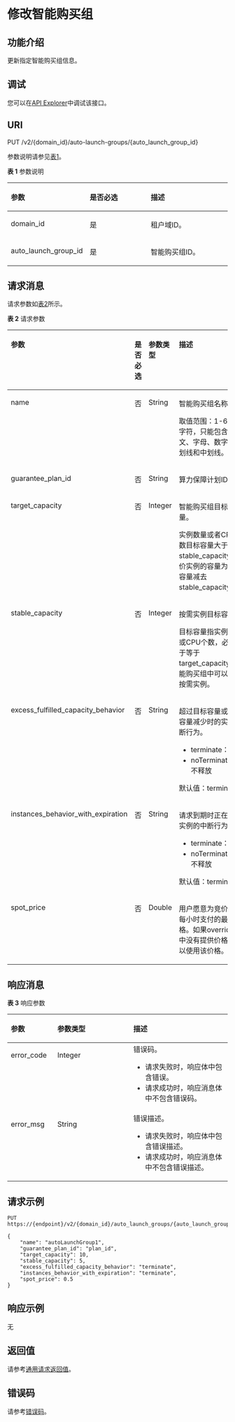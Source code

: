 # 修改智能购买组<a name="ecs_02_1703"></a>

## 功能介绍<a name="zh-cn_topic_0057973153_section31887518"></a>

更新指定智能购买组信息。

## 调试<a name="section926243314015"></a>

您可以在[API Explorer](https://apiexplorer.developer.huaweicloud.com/apiexplorer/doc?product=CMS&api=UpdateAutoLaunchGroup)中调试该接口。

## URI<a name="zh-cn_topic_0057973153_section18552212"></a>

PUT /v2/\{domain\_id\}/auto-launch-groups/\{auto\_launch\_group\_id\}

参数说明请参见[表1](#table042161072218)。

**表 1**  参数说明

<a name="table042161072218"></a>
<table><thead align="left"><tr id="row19423106228"><th class="cellrowborder" valign="top" width="20.862086208620862%" id="mcps1.2.4.1.1"><p id="p1595981917229"><a name="p1595981917229"></a><a name="p1595981917229"></a>参数</p>
</th>
<th class="cellrowborder" valign="top" width="34.243424342434245%" id="mcps1.2.4.1.2"><p id="p13959171911223"><a name="p13959171911223"></a><a name="p13959171911223"></a>是否必选</p>
</th>
<th class="cellrowborder" valign="top" width="44.894489448944896%" id="mcps1.2.4.1.3"><p id="p1095911992213"><a name="p1095911992213"></a><a name="p1095911992213"></a>描述</p>
</th>
</tr>
</thead>
<tbody><tr id="row642141042220"><td class="cellrowborder" valign="top" width="20.862086208620862%" headers="mcps1.2.4.1.1 "><p id="p1595931915224"><a name="p1595931915224"></a><a name="p1595931915224"></a>domain_id</p>
</td>
<td class="cellrowborder" valign="top" width="34.243424342434245%" headers="mcps1.2.4.1.2 "><p id="p19959101918221"><a name="p19959101918221"></a><a name="p19959101918221"></a>是</p>
</td>
<td class="cellrowborder" valign="top" width="44.894489448944896%" headers="mcps1.2.4.1.3 "><p id="p10959201972218"><a name="p10959201972218"></a><a name="p10959201972218"></a>租户域ID。</p>
</td>
</tr>
<tr id="row98841718182217"><td class="cellrowborder" valign="top" width="20.862086208620862%" headers="mcps1.2.4.1.1 "><p id="p179601119192210"><a name="p179601119192210"></a><a name="p179601119192210"></a>auto_launch_group_id</p>
</td>
<td class="cellrowborder" valign="top" width="34.243424342434245%" headers="mcps1.2.4.1.2 "><p id="p13960191916220"><a name="p13960191916220"></a><a name="p13960191916220"></a>是</p>
</td>
<td class="cellrowborder" valign="top" width="44.894489448944896%" headers="mcps1.2.4.1.3 "><p id="p1293461214141"><a name="p1293461214141"></a><a name="p1293461214141"></a>智能购买组ID。</p>
</td>
</tr>
</tbody>
</table>

## 请求消息<a name="zh-cn_topic_0057973153_section35680930"></a>

请求参数如[表2](#table125642531229)所示。

**表 2**  请求参数

<a name="table125642531229"></a>
<table><thead align="left"><tr id="row16564155320221"><th class="cellrowborder" valign="top" width="21.33%" id="mcps1.2.5.1.1"><p id="p1380052192315"><a name="p1380052192315"></a><a name="p1380052192315"></a>参数</p>
</th>
<th class="cellrowborder" valign="top" width="16.35%" id="mcps1.2.5.1.2"><p id="p198004213234"><a name="p198004213234"></a><a name="p198004213234"></a>是否必选</p>
</th>
<th class="cellrowborder" valign="top" width="17.72%" id="mcps1.2.5.1.3"><p id="p168000210236"><a name="p168000210236"></a><a name="p168000210236"></a>参数类型</p>
</th>
<th class="cellrowborder" valign="top" width="44.6%" id="mcps1.2.5.1.4"><p id="p980015219235"><a name="p980015219235"></a><a name="p980015219235"></a>描述</p>
</th>
</tr>
</thead>
<tbody><tr id="row456419538225"><td class="cellrowborder" valign="top" width="21.33%" headers="mcps1.2.5.1.1 "><p id="p48009262318"><a name="p48009262318"></a><a name="p48009262318"></a>name</p>
</td>
<td class="cellrowborder" valign="top" width="16.35%" headers="mcps1.2.5.1.2 "><p id="p480072152311"><a name="p480072152311"></a><a name="p480072152311"></a>否</p>
</td>
<td class="cellrowborder" valign="top" width="17.72%" headers="mcps1.2.5.1.3 "><p id="p080012214232"><a name="p080012214232"></a><a name="p080012214232"></a>String</p>
</td>
<td class="cellrowborder" valign="top" width="44.6%" headers="mcps1.2.5.1.4 "><p id="p1420316152020"><a name="p1420316152020"></a><a name="p1420316152020"></a>智能购买组名称。</p>
<p id="p410012421248"><a name="p410012421248"></a><a name="p410012421248"></a>取值范围：1-64个字符，只能包含中文、字母、数字、下划线和中划线。</p>
</td>
</tr>
<tr id="row20793133215156"><td class="cellrowborder" valign="top" width="21.33%" headers="mcps1.2.5.1.1 "><p id="p1979316329157"><a name="p1979316329157"></a><a name="p1979316329157"></a>guarantee_plan_id</p>
</td>
<td class="cellrowborder" valign="top" width="16.35%" headers="mcps1.2.5.1.2 "><p id="p1679383211514"><a name="p1679383211514"></a><a name="p1679383211514"></a>否</p>
</td>
<td class="cellrowborder" valign="top" width="17.72%" headers="mcps1.2.5.1.3 "><p id="p779314324159"><a name="p779314324159"></a><a name="p779314324159"></a>String</p>
</td>
<td class="cellrowborder" valign="top" width="44.6%" headers="mcps1.2.5.1.4 "><p id="p57931132161515"><a name="p57931132161515"></a><a name="p57931132161515"></a>算力保障计划ID。</p>
</td>
</tr>
<tr id="row15135183351519"><td class="cellrowborder" valign="top" width="21.33%" headers="mcps1.2.5.1.1 "><p id="p16473128201014"><a name="p16473128201014"></a><a name="p16473128201014"></a>target_capacity</p>
</td>
<td class="cellrowborder" valign="top" width="16.35%" headers="mcps1.2.5.1.2 "><p id="p1647372801014"><a name="p1647372801014"></a><a name="p1647372801014"></a>否</p>
</td>
<td class="cellrowborder" valign="top" width="17.72%" headers="mcps1.2.5.1.3 "><p id="p17473182819104"><a name="p17473182819104"></a><a name="p17473182819104"></a>Integer</p>
</td>
<td class="cellrowborder" valign="top" width="44.6%" headers="mcps1.2.5.1.4 "><p id="p134410569247"><a name="p134410569247"></a><a name="p134410569247"></a>智能购买组目标容量。</p>
<p id="p145151934172518"><a name="p145151934172518"></a><a name="p145151934172518"></a>实例数量或者CPU个数目标容量大于等于stable_capacity。竞价实例的容量为满配容量减去stable_capacity。</p>
</td>
</tr>
<tr id="row1929045819215"><td class="cellrowborder" valign="top" width="21.33%" headers="mcps1.2.5.1.1 "><p id="p9480103680"><a name="p9480103680"></a><a name="p9480103680"></a>stable_capacity</p>
</td>
<td class="cellrowborder" valign="top" width="16.35%" headers="mcps1.2.5.1.2 "><p id="p64801231181"><a name="p64801231181"></a><a name="p64801231181"></a>否</p>
</td>
<td class="cellrowborder" valign="top" width="17.72%" headers="mcps1.2.5.1.3 "><p id="p84801931484"><a name="p84801931484"></a><a name="p84801931484"></a>Integer</p>
</td>
<td class="cellrowborder" valign="top" width="44.6%" headers="mcps1.2.5.1.4 "><p id="p776518172410"><a name="p776518172410"></a><a name="p776518172410"></a>按需实例目标容量。</p>
<p id="p448016314814"><a name="p448016314814"></a><a name="p448016314814"></a>目标容量指实例数量或CPU个数，必须小于等于target_capacity，智能购买组中可以没有按需实例。</p>
</td>
</tr>
<tr id="row45171358172120"><td class="cellrowborder" valign="top" width="21.33%" headers="mcps1.2.5.1.1 "><p id="p1765393287"><a name="p1765393287"></a><a name="p1765393287"></a>excess_fulfilled_capacity_behavior</p>
</td>
<td class="cellrowborder" valign="top" width="16.35%" headers="mcps1.2.5.1.2 "><p id="p1065323987"><a name="p1065323987"></a><a name="p1065323987"></a>否</p>
</td>
<td class="cellrowborder" valign="top" width="17.72%" headers="mcps1.2.5.1.3 "><p id="p12653137814"><a name="p12653137814"></a><a name="p12653137814"></a>String</p>
</td>
<td class="cellrowborder" valign="top" width="44.6%" headers="mcps1.2.5.1.4 "><p id="p10653635820"><a name="p10653635820"></a><a name="p10653635820"></a>超过目标容量或目标容量减少时的实例中断行为。</p>
<a name="ul090615841318"></a><a name="ul090615841318"></a><ul id="ul090615841318"><li>terminate：释放</li><li>noTermination：不释放</li></ul>
<p id="p8915174210271"><a name="p8915174210271"></a><a name="p8915174210271"></a>默认值：terminate</p>
</td>
</tr>
<tr id="row1439172222211"><td class="cellrowborder" valign="top" width="21.33%" headers="mcps1.2.5.1.1 "><p id="p1434519511143"><a name="p1434519511143"></a><a name="p1434519511143"></a>instances_behavior_with_expiration</p>
</td>
<td class="cellrowborder" valign="top" width="16.35%" headers="mcps1.2.5.1.2 "><p id="p234512519144"><a name="p234512519144"></a><a name="p234512519144"></a>否</p>
</td>
<td class="cellrowborder" valign="top" width="17.72%" headers="mcps1.2.5.1.3 "><p id="p1034575181411"><a name="p1034575181411"></a><a name="p1034575181411"></a>String</p>
</td>
<td class="cellrowborder" valign="top" width="44.6%" headers="mcps1.2.5.1.4 "><p id="p934519512143"><a name="p934519512143"></a><a name="p934519512143"></a>请求到期时正在运行实例的中断行为。</p>
<a name="ul2223138191613"></a><a name="ul2223138191613"></a><ul id="ul2223138191613"><li>terminate：释放</li><li>noTermination：不释放</li></ul>
<p id="p1616172217280"><a name="p1616172217280"></a><a name="p1616172217280"></a>默认值：terminate</p>
</td>
</tr>
<tr id="row1256732282216"><td class="cellrowborder" valign="top" width="21.33%" headers="mcps1.2.5.1.1 "><p id="p101914228492"><a name="p101914228492"></a><a name="p101914228492"></a>spot_price</p>
</td>
<td class="cellrowborder" valign="top" width="16.35%" headers="mcps1.2.5.1.2 "><p id="p819162216493"><a name="p819162216493"></a><a name="p819162216493"></a>否</p>
</td>
<td class="cellrowborder" valign="top" width="17.72%" headers="mcps1.2.5.1.3 "><p id="p121912220491"><a name="p121912220491"></a><a name="p121912220491"></a>Double</p>
</td>
<td class="cellrowborder" valign="top" width="44.6%" headers="mcps1.2.5.1.4 "><p id="p619114221499"><a name="p619114221499"></a><a name="p619114221499"></a>用户愿意为竞价实例每小时支付的最高价格。如果overrides中没有提供价格，可以使用该价格。</p>
</td>
</tr>
</tbody>
</table>

## 响应消息<a name="section1927776"></a>

**表 3**  响应参数

<a name="table776421293115"></a>
<table><thead align="left"><tr id="row97641012183116"><th class="cellrowborder" valign="top" width="21.112111211121114%" id="mcps1.2.4.1.1"><p id="p15446119183116"><a name="p15446119183116"></a><a name="p15446119183116"></a>参数</p>
</th>
<th class="cellrowborder" valign="top" width="34.473447344734474%" id="mcps1.2.4.1.2"><p id="p124468198315"><a name="p124468198315"></a><a name="p124468198315"></a>参数类型</p>
</th>
<th class="cellrowborder" valign="top" width="44.414441444144416%" id="mcps1.2.4.1.3"><p id="p44461019163116"><a name="p44461019163116"></a><a name="p44461019163116"></a>描述</p>
</th>
</tr>
</thead>
<tbody><tr id="row68960585135"><td class="cellrowborder" valign="top" width="21.112111211121114%" headers="mcps1.2.4.1.1 "><p id="p1489617582133"><a name="p1489617582133"></a><a name="p1489617582133"></a>error_code</p>
</td>
<td class="cellrowborder" valign="top" width="34.473447344734474%" headers="mcps1.2.4.1.2 "><p id="p389735851316"><a name="p389735851316"></a><a name="p389735851316"></a>Integer</p>
</td>
<td class="cellrowborder" valign="top" width="44.414441444144416%" headers="mcps1.2.4.1.3 "><div class="p" id="p58971358171318"><a name="p58971358171318"></a><a name="p58971358171318"></a>错误码。<a name="ecs_02_1702_ul1293913174416"></a><a name="ecs_02_1702_ul1293913174416"></a><ul id="ecs_02_1702_ul1293913174416"><li>请求失败时，响应体中包含错误。</li><li>请求成功时，响应消息体中不包含错误码。</li></ul>
</div>
</td>
</tr>
<tr id="row196575981320"><td class="cellrowborder" valign="top" width="21.112111211121114%" headers="mcps1.2.4.1.1 "><p id="p66555961312"><a name="p66555961312"></a><a name="p66555961312"></a>error_msg</p>
</td>
<td class="cellrowborder" valign="top" width="34.473447344734474%" headers="mcps1.2.4.1.2 "><p id="p14657592138"><a name="p14657592138"></a><a name="p14657592138"></a>String</p>
</td>
<td class="cellrowborder" valign="top" width="44.414441444144416%" headers="mcps1.2.4.1.3 "><div class="p" id="p965175941319"><a name="p965175941319"></a><a name="p965175941319"></a>错误描述。<a name="ecs_02_1702_ul2061373318447"></a><a name="ecs_02_1702_ul2061373318447"></a><ul id="ecs_02_1702_ul2061373318447"><li>请求失败时，响应体中包含错误描述。</li><li>请求成功时，响应消息体中不包含错误描述。</li></ul>
</div>
</td>
</tr>
</tbody>
</table>

## 请求示例<a name="zh-cn_topic_0057973153_section4474257"></a>

```
PUT https://{endpoint}/v2/{domain_id}/auto_launch_groups/{auto_launch_group_id}
```

```
{
    "name": "autoLaunchGroup1",
    "guarantee_plan_id": "plan_id",
    "target_capacity": 10,
    "stable_capacity": 5,
    "excess_fulfilled_capacity_behavior": "terminate",
    "instances_behavior_with_expiration": "terminate",
    "spot_price": 0.5
}
```

## 响应示例<a name="section1961482663317"></a>

无

## 返回值<a name="zh-cn_topic_0057973153_section17661930132114"></a>

请参考[通用请求返回值](通用请求返回值.md)。

## 错误码<a name="section85821649202813"></a>

请参考[错误码](错误码.md)。

